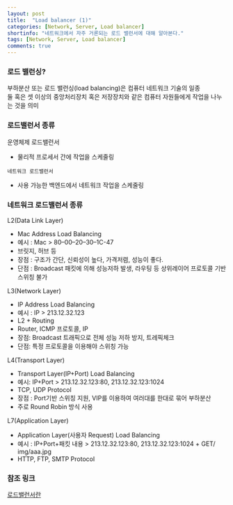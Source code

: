 ```yaml
---
layout: post
title:  "Load balancer (1)"
categories: [Network, Server, Load balancer]
shortinfo: "네트워크에서 자주 거론되는 로드 밸런서에 대해 알아본다."
tags: [Network, Server, Load balancer]
comments: true
---
```


### 로드 밸런싱?

부하분산 또는 로드 밸런싱(load balancing)은 컴퓨터 네트워크 기술의 일종   
둘 혹은 셋 이상의 중앙처리장치 혹은 저장장치와 같은 컴퓨터 자원들에게 작업을 나누는 것을 의미

### 로드밸런서 종류

운영체제 로드밸런서
- 물리적 프로세서 간에 작업을 스케줄링

`네트워크 로드밸런서`
- 사용 가능한 백엔드에서 네트워크 작업을 스케줄링

### 네트워크 로드밸런서 종류

L2(Data Link Layer)
- Mac Address Load Balancing
- 예시 : Mac > 80–00–20–30–1C-47
- 브릿지, 허브 등
- 장점 : 구조가 간단, 신뢰성이 높다, 가격저렴, 성능이 좋다.
- 단점 : Broadcast 패킷에 의해 성능저하 발생, 라우팅 등 상위레이어 프로토콜 기반 스위칭 불가

L3(Network Layer)
- IP Address Load Balancing
- 예시 : IP > 213.12.32.123
- L2 + Routing
- Router, ICMP 프로토콜, IP
- 장점: Broadcast 트래픽으로 전체 성능 저하 방지, 트레픽체크
- 단점: 특정 프로토콜을 이용해야 스위칭 가능

L4(Transport Layer)
- Transport Layer(IP+Port) Load Balancing
- 예시: IP+Port > 213.12.32.123:80, 213.12.32.123:1024
- TCP, UDP Protocol
- 장점 : Port기반 스위칭 지원, VIP를 이용하여 여러대를 한대로 묶어 부하분산
- 주로 Round Robin 방식 사용

L7(Application Layer)
- Application Layer(사용자 Request) Load Balancing
- 예시 : IP+Port+패킷 내용 >
213.12.32.123:80, 213.12.32.123:1024 + GET/ img/aaa.jpg
- HTTP, FTP, SMTP Protocol

### 참조 링크

[로드밸런서란](https://medium.com/@pakss328/%EB%A1%9C%EB%93%9C%EB%B0%B8%EB%9F%B0%EC%84%9C%EB%9E%80-l4-l7-501fd904cf05)